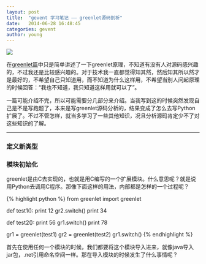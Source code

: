 ```yaml
---
layout: post
title:  "gevent 学习笔记 —— greenlet源码剖析"
date:   2014-06-28 16:48:45
categories: gevent
author: young
---
```

![](http://young-py.github.io/imgs/yyzt3.jpg)

在<a style="border-bottom: 2px solid #ecf0f1;" href="http://blog.segmentfault.com/young_ipython/1190000000626309">greenlet篇</a>中只是简单讲述了一下greenlet原理，不知道有没有人对源码感兴趣的，不过我还是比较感兴趣的。对于技术我一直都觉得知其然，然后知其所以然才是最好的，不希望自己只知道用，而不知道为什么这样用，不希望当别人问起原理的时候回答：“我也不知道，我只知道这样用就可以了”。

一篇可能介绍不完，所以可能需要分几部分来介绍。当我写到这的时候突然发现自己是不是写跑题了，本来是写greenlet源码分析的，结果变成了怎么去写Python扩展了。不过不管怎样，就当多学习了一些其他知识，况且分析源码肯定少不了对这些知识的了解。

-----

### **定义新类型**


### **模块初始化**

greenlet是由C去实现的，也就是用C编写的一个扩展模块。什么意思呢？就是说用Python去调用C程序。那像下面这样的用法，内部都是怎样的一个过程呢？

{% highlight python %}
from greenlet import greenlet

def test1():
    print 12
    gr2.switch()
    print 34

def test2():
    print 56
    gr1.switch()
    print 78

gr1 = greenlet(test1)
gr2 = greenlet(test2)
gr1.switch()
{% endhighlight %}

首先在使用任何一个模块的时候，我们都要将这个模块导入进来，就像java导入jar包，.net引用命名空间一样。那在导入模块的时候发生了什么事情呢？







